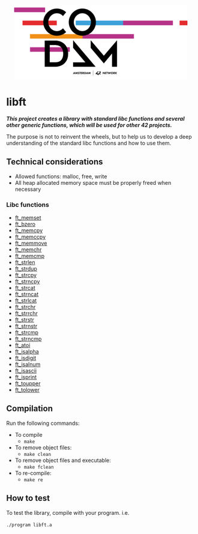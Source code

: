 <p align="center">
  <img src="https://github.com/qingqingqingli/readme_images/blob/master/codam_logo.png" height='200'>
</p>

# libft
***This project creates a library with standard libc functions and several other generic functions, which will be used for other 42 projects.***

The purpose is not to reinvent the wheels, but to help us to develop a deep understanding of the standard libc functions and how to use them. 

## Technical considerations

- Allowed functions: malloc, free, write
- All heap allocated memory space must be properly freed when necessary

### Libc functions

* [ft_memset](/libft/srcs/ft_memset.c)
* [ft_bzero](/libft/srcs/ft_bzero.c)
* [ft_memcpy](/libft/srcs/ft_memcpy.c)
* [ft_memccpy](/libft/srcs/ft_memccpy.c)
* [ft_memmove](/libft/srcs/ft_memmove.c)
* [ft_memchr](/libft/srcs/ft_memchr.c)
* [ft_memcmp](/libft/srcs/ft_memcmp.c)
* [ft_strlen](/libft/srcs/ft_strlen.c)
* [ft_strdup](/libft/srcs/ft_strdup.c)
* [ft_strcpy](/libft/srcs/ft_strcpy.c)
* [ft_strncpy](/libft/srcs/ft_strncpy.c)
* [ft_strcat](/libft/srcs/ft_strcat.c)
* [ft_strncat](/libft/srcs/ft_strncat.c)
* [ft_strlcat](/libft/srcs/ft_strlcat.c)
* [ft_strchr](/libft/srcs/ft_strchr.c)
* [ft_strrchr](/libft/srcs/ft_strrchr.c)
* [ft_strstr](/libft/srcs/ft_strstr.c)
* [ft_strnstr](/libft/srcs/ft_strnstr.c)
* [ft_strcmp](/libft/srcs/ft_strcmp.c)
* [ft_strncmp](/libft/srcs/ft_strncmp.c)
* [ft_atoi](/libft/srcs/ft_atoi.c)
* [ft_isalpha](/libft/srcs/ft_isalpha.c)
* [ft_isdigit](/libft/srcs/ft_isdigit.c)
* [ft_isalnum](/libft/srcs/ft_isalnum.c)
* [ft_isascii](/libft/srcs/ft_isascii.c)
* [ft_isprint](/libft/srcs/ft_isprint.c)
* [ft_toupper](/libft/srcs/ft_toupper.c)
* [ft_tolower](/libft/srcs/ft_tolower.c)

## Compilation

Run the following commands:

* To compile
	- `make`
* To remove object files:
	- `make clean`
* To remove object files and executable:
	- `make fclean`
* To re-compile:
	- `make re`

## How to test

To test the library, compile with your program. i.e.

`./program libft.a`
